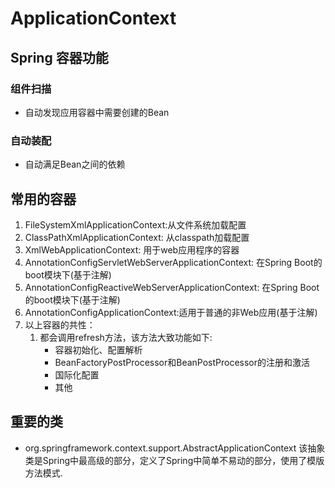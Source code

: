 # ApplicationContext
## Spring 容器功能
### 组件扫描
+ 自动发现应用容器中需要创建的Bean
### 自动装配
+ 自动满足Bean之间的依赖

## 常用的容器
1. FileSystemXmlApplicationContext:从文件系统加载配置
2. ClassPathXmlApplicationContext: 从classpath加载配置
3. XmlWebApplicationContext: 用于web应用程序的容器
4. AnnotationConfigServletWebServerApplicationContext: 在Spring Boot的boot模块下(基于注解)
5. AnnotationConfigReactiveWebServerApplicationContext: 在Spring Boot的boot模块下(基于注解)
6. AnnotationConfigApplicationContext:适用于普通的非Web应用(基于注解)
7. 以上容器的共性：
    1. 都会调用refresh方法，该方法大致功能如下:
         - 容器初始化、配置解析
         - BeanFactoryPostProcessor和BeanPostProcessor的注册和激活
         - 国际化配置
         - 其他

 ## 重要的类
 + org.springframework.context.support.AbstractApplicationContext 该抽象类是Spring中最高级的部分，定义了Spring中简单不易动的部分，使用了模版方法模式.